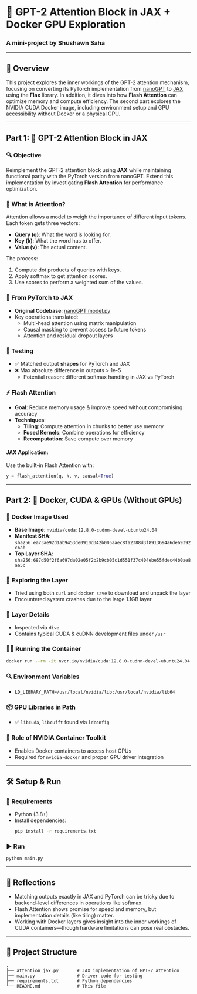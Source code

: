 # 🧠 GPT-2 Attention Block in JAX + Docker GPU Exploration

### A mini-project by **Shushawn Saha**

---

## 📌 Overview

This project explores the inner workings of the GPT-2 attention mechanism, focusing on converting its PyTorch implementation from [nanoGPT](https://github.com/karpathy/nanoGPT) to [JAX](https://github.com/google/jax) using the **Flax** library. In addition, it dives into how **Flash Attention** can optimize memory and compute efficiency. The second part explores the NVIDIA CUDA Docker image, including environment setup and GPU accessibility without Docker or a physical GPU.

---

## Part 1: 🚀 GPT-2 Attention Block in JAX

### 🔍 Objective

Reimplement the GPT-2 attention block using **JAX** while maintaining functional parity with the PyTorch version from nanoGPT. Extend this implementation by investigating **Flash Attention** for performance optimization.

### 🔧 What is Attention?

Attention allows a model to weigh the importance of different input tokens. Each token gets three vectors:
- **Query (q)**: What the word is looking for.
- **Key (k)**: What the word has to offer.
- **Value (v)**: The actual content.

The process:
1. Compute dot products of queries with keys.
2. Apply softmax to get attention scores.
3. Use scores to perform a weighted sum of the values.

### 🧱 From PyTorch to JAX

- **Original Codebase**: [nanoGPT model.py](https://github.com/karpathy/nanoGPT/blob/master/model.py#L29)
- Key operations translated:
  - Multi-head attention using matrix manipulation
  - Causal masking to prevent access to future tokens
  - Attention and residual dropout layers

### 🧪 Testing

- ✅ Matched output **shapes** for PyTorch and JAX
- ❌ Max absolute difference in outputs > 1e-5  
  - Potential reason: different softmax handling in JAX vs PyTorch

### ⚡ Flash Attention

- **Goal**: Reduce memory usage & improve speed without compromising accuracy
- **Techniques**:
  - **Tiling**: Compute attention in chunks to better use memory
  - **Fused Kernels**: Combine operations for efficiency
  - **Recomputation**: Save compute over memory

#### JAX Application:
Use the built-in Flash Attention with:
```python
y = flash_attention(q, k, v, causal=True)
```

---

## Part 2: 🐳 Docker, CUDA & GPUs (Without GPUs)

### 🎯 Docker Image Used

- **Base Image**: `nvidia/cuda:12.8.0-cudnn-devel-ubuntu24.04`
- **Manifest SHA**: `sha256:ea73ae92d1ab9453de0910d342b005aaec8fa2388d3f8913694a6de69392c6ab`
- **Top Layer SHA**: `sha256:687d50f2f6a697da02e05f2b2b9cb05c1d551f37c404ebe55fdec44b0ae8aa5c`

### 🧪 Exploring the Layer

- Tried using both `curl` and `docker save` to download and unpack the layer
- Encountered system crashes due to the large 1.1GB layer

### 📁 Layer Details

- Inspected via `dive`
- Contains typical CUDA & cuDNN development files under `/usr`

### 🏃‍♂️ Running the Container

```bash
docker run --rm -it nvcr.io/nvidia/cuda:12.8.0-cudnn-devel-ubuntu24.04
```

### 🔍 Environment Variables

- `LD_LIBRARY_PATH=/usr/local/nvidia/lib:/usr/local/nvidia/lib64`

### 📦 GPU Libraries in Path

- ✅ `libcuda`, `libcufft` found via `ldconfig`

### 🔌 Role of NVIDIA Container Toolkit

- Enables Docker containers to access host GPUs
- Required for `nvidia-docker` and proper GPU driver integration

---

## 🛠️ Setup & Run

### 🔧 Requirements

- Python (3.8+)
- Install dependencies:
  ```bash
  pip install -r requirements.txt
  ```

### ▶️ Run

```bash
python main.py
```

---

## 🧠 Reflections

- Matching outputs exactly in JAX and PyTorch can be tricky due to backend-level differences in operations like softmax.
- Flash Attention shows promise for speed and memory, but implementation details (like tiling) matter.
- Working with Docker layers gives insight into the inner workings of CUDA containers—though hardware limitations can pose real obstacles.

---

## 📂 Project Structure

```
.
├── attention_jax.py       # JAX implementation of GPT-2 attention
├── main.py                # Driver code for testing
├── requirements.txt       # Python dependencies
└── README.md              # This file
```
